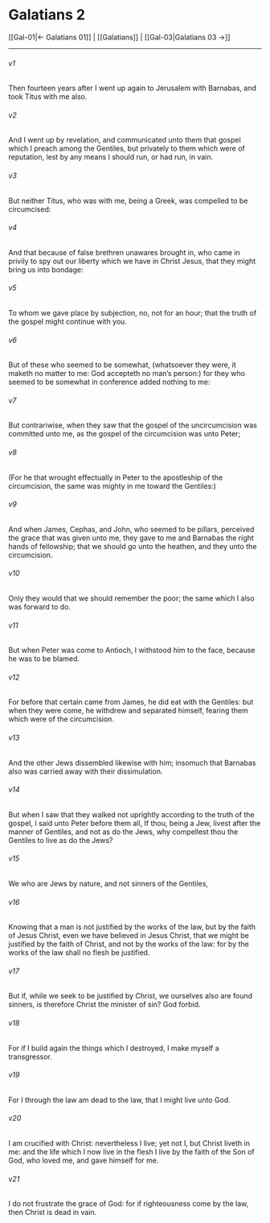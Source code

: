 # Galatians 2

[[Gal-01|← Galatians 01]] | [[Galatians]] | [[Gal-03|Galatians 03 →]]
***

###### v1
Then fourteen years after I went up again to Jerusalem with Barnabas, and took Titus with me also.
###### v2
And I went up by revelation, and communicated unto them that gospel which I preach among the Gentiles, but privately to them which were of reputation, lest by any means I should run, or had run, in vain.
###### v3
But neither Titus, who was with me, being a Greek, was compelled to be circumcised:
###### v4
And that because of false brethren unawares brought in, who came in privily to spy out our liberty which we have in Christ Jesus, that they might bring us into bondage:
###### v5
To whom we gave place by subjection, no, not for an hour; that the truth of the gospel might continue with you.
###### v6
But of these who seemed to be somewhat, (whatsoever they were, it maketh no matter to me: God accepteth no man’s person:) for they who seemed to be somewhat in conference added nothing to me:
###### v7
But contrariwise, when they saw that the gospel of the uncircumcision was committed unto me, as the gospel of the circumcision was unto Peter;
###### v8
(For he that wrought effectually in Peter to the apostleship of the circumcision, the same was mighty in me toward the Gentiles:)
###### v9
And when James, Cephas, and John, who seemed to be pillars, perceived the grace that was given unto me, they gave to me and Barnabas the right hands of fellowship; that we should go unto the heathen, and they unto the circumcision.
###### v10
Only they would that we should remember the poor; the same which I also was forward to do.
###### v11
But when Peter was come to Antioch, I withstood him to the face, because he was to be blamed.
###### v12
For before that certain came from James, he did eat with the Gentiles: but when they were come, he withdrew and separated himself, fearing them which were of the circumcision.
###### v13
And the other Jews dissembled likewise with him; insomuch that Barnabas also was carried away with their dissimulation.
###### v14
But when I saw that they walked not uprightly according to the truth of the gospel, I said unto Peter before them all, If thou, being a Jew, livest after the manner of Gentiles, and not as do the Jews, why compellest thou the Gentiles to live as do the Jews?
###### v15
We who are Jews by nature, and not sinners of the Gentiles,
###### v16
Knowing that a man is not justified by the works of the law, but by the faith of Jesus Christ, even we have believed in Jesus Christ, that we might be justified by the faith of Christ, and not by the works of the law: for by the works of the law shall no flesh be justified.
###### v17
But if, while we seek to be justified by Christ, we ourselves also are found sinners, is therefore Christ the minister of sin? God forbid.
###### v18
For if I build again the things which I destroyed, I make myself a transgressor.
###### v19
For I through the law am dead to the law, that I might live unto God.
###### v20
I am crucified with Christ: nevertheless I live; yet not I, but Christ liveth in me: and the life which I now live in the flesh I live by the faith of the Son of God, who loved me, and gave himself for me.
###### v21
I do not frustrate the grace of God: for if righteousness come by the law, then Christ is dead in vain. 

